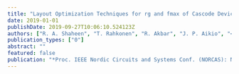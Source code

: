 ```yaml
---
title: "Layout Optimization Techniques for rg and fmax of Cascode Devices for mmWave Applications"
date: 2019-01-01
publishDate: 2019-09-27T10:06:10.524123Z
authors: ["R. A. Shaheen", "T. Rahkonen", "R. Akbar", "J. P. Aikio", "<b>A. </b> <b>Sethi</b>", "A. Pärssinen"]
publication_types: ["0"]
abstract: ""
featured: false
publication: "*Proc. IEEE Nordic Circuits and Systems Conf. (NORCAS): NORCHIP and Int. Symp. of System-on-Chip (SoC)*"
---
```


